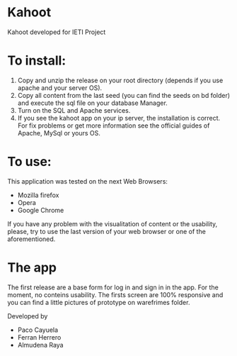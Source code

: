 # Kahoot
Kahoot developed for IETI Project

# To install:
1. Copy and unzip the release on your root directory (depends if you use apache and your server OS).
2. Copy all content from the last seed (you can find the seeds on bd folder) and execute the sql file on your database Manager.
3. Turn on the SQL and Apache services.
4. If you see the kahoot app on your ip server, the installation is correct. For fix problems or get more information see the official guides of Apache, MySql or yours OS.

# To use:
This application was tested on the next Web Browsers:
- Mozilla firefox
- Opera
- Google Chrome

If you have any problem with the visualitation of content or the usability, please, try to use the last version of your web browser or one of the aforementioned.

# The app
The first release are a base form for log in and sign in in the app. For the moment, no conteins usability.
The firsts screen are 100% responsive and you can find a little pictures of prototype on warefrimes folder.

Developed by 
- Paco Cayuela 
- Ferran Herrero
- Almudena Raya
